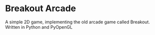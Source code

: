 # Breakout Arcade
 A simple 2D game, implementing the old arcade game called Breakout. Written in Python and PyOpenGL
